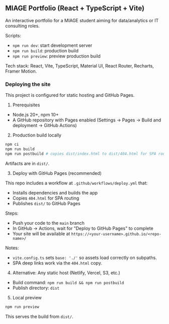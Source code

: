 ## MIAGE Portfolio (React + TypeScript + Vite)

An interactive portfolio for a MIAGE student aiming for data/analytics or IT consulting roles.

Scripts:

- `npm run dev`: start development server
- `npm run build`: production build
- `npm run preview`: preview production build

Tech stack: React, Vite, TypeScript, Material UI, React Router, Recharts, Framer Motion.

### Deploying the site

This project is configured for static hosting and GitHub Pages.

1) Prerequisites
- Node.js 20+, npm 10+
- A GitHub repository with Pages enabled (Settings → Pages → Build and deployment → GitHub Actions)

2) Production build locally

```bash
npm ci
npm run build
npm run postbuild # copies dist/index.html to dist/404.html for SPA routing
```

Artifacts are in `dist/`.

3) Deploy with GitHub Pages (recommended)

This repo includes a workflow at `.github/workflows/deploy.yml` that:
- Installs dependencies and builds the app
- Copies `404.html` for SPA routing
- Publishes `dist/` to GitHub Pages

Steps:
- Push your code to the `main` branch
- In GitHub → Actions, wait for "Deploy to GitHub Pages" to complete
- Your site will be available at `https://<your-username>.github.io/<repo-name>/`

Notes:
- `vite.config.ts` sets `base: './'` so assets load correctly on subpaths.
- SPA deep links work via the `404.html` copy.

4) Alternative: Any static host (Netlify, Vercel, S3, etc.)

- Build command: `npm run build && npm run postbuild`
- Publish directory: `dist`

5) Local preview

```bash
npm run preview
```

This serves the build from `dist/`.
